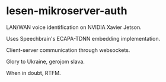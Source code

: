 # lesen-mikroserver-auth
LAN/WAN voice identification on NVIDIA Xavier Jetson. 

Uses Speechbrain's ECAPA-TDNN embedding implementation.

Client-server communication through websockets.

Glory to Ukraine, gerojom slava.

When in doubt, RTFM.

